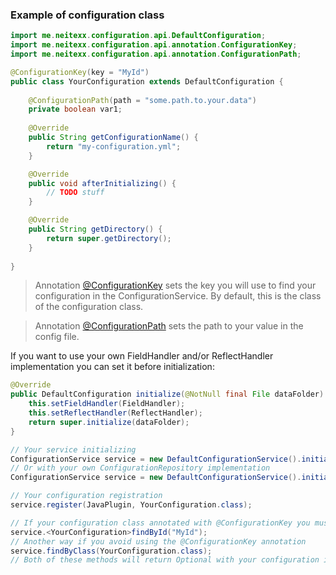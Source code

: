 ### Example of configuration class

```java
import me.neitexx.configuration.api.DefaultConfiguration;
import me.neitexx.configuration.api.annotation.ConfigurationKey;
import me.neitexx.configuration.api.annotation.ConfigurationPath;

@ConfigurationKey(key = "MyId")
public class YourConfiguration extends DefaultConfiguration {
    
    @ConfigurationPath(path = "some.path.to.your.data")
    private boolean var1;
    
    @Override
    public String getConfigurationName() {
        return "my-configuration.yml";
    }

    @Override
    public void afterInitializing() {
        // TODO stuff
    }

    @Override
    public String getDirectory() {
        return super.getDirectory();
    }
    
}
```

>Annotation [@ConfigurationKey](https://github.com/NeitExx/ConfigurationNikkyAPI/blob/559a470089151636c557128bb68a2b14a312d78c/src/main/java/me/neitexx/configuration/api/annotation/ConfigurationKey.java) sets the key you will use to find your configuration in the ConfigurationService. By default, this is the class of the configuration class.

>Annotation [@ConfigurationPath](https://github.com/NeitExx/ConfigurationNikkyAPI/blob/559a470089151636c557128bb68a2b14a312d78c/src/main/java/me/neitexx/configuration/api/annotation/ConfigurationPath.java) sets the path to your value in the config file.

If you want to use your own FieldHandler and/or ReflectHandler implementation you can set it before initialization:
```java
@Override
public DefaultConfiguration initialize(@NotNull final File dataFolder) {
    this.setFieldHandler(FieldHandler);
    this.setReflectHandler(ReflectHandler);
    return super.initialize(dataFolder);
}
```

```java
// Your service initializing
ConfigurationService service = new DefaultConfigurationService().initialize(JavaPlugin);
// Or with your own ConfigurationRepository implementation
ConfigurationService service = new DefaultConfigurationService().initialize(JavaPlugin, ConfigurationRepository);

// Your configuration registration
service.register(JavaPlugin, YourConfiguration.class);

// If your configuration class annotated with @ConfigurationKey you must use the key to find your instance
service.<YourConfiguration>findById("MyId");
// Another way if you avoid using the @ConfigurationKey annotation
service.findByClass(YourConfiguration.class);
// Both of these methods will return Optional with your configuration instance or null
```
